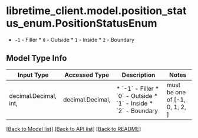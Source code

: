 # libretime_client.model.position_status_enum.PositionStatusEnum

* `-1` - Filler * `0` - Outside * `1` - Inside * `2` - Boundary

## Model Type Info
Input Type | Accessed Type | Description | Notes
------------ | ------------- | ------------- | -------------
decimal.Decimal, int,  | decimal.Decimal,  | * &#x60;-1&#x60; - Filler * &#x60;0&#x60; - Outside * &#x60;1&#x60; - Inside * &#x60;2&#x60; - Boundary | must be one of [-1, 0, 1, 2, ] 

[[Back to Model list]](../../README.md#documentation-for-models) [[Back to API list]](../../README.md#documentation-for-api-endpoints) [[Back to README]](../../README.md)

